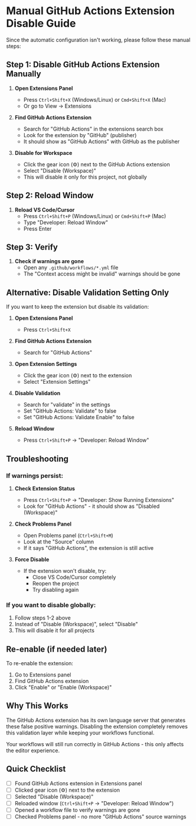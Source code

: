 # Manual GitHub Actions Extension Disable Guide

Since the automatic configuration isn't working, please follow these manual steps:

## Step 1: Disable GitHub Actions Extension Manually

1. **Open Extensions Panel**
   - Press `Ctrl+Shift+X` (Windows/Linux) or `Cmd+Shift+X` (Mac)
   - Or go to View → Extensions

2. **Find GitHub Actions Extension**
   - Search for "GitHub Actions" in the extensions search box
   - Look for the extension by "GitHub" (publisher)
   - It should show as "GitHub Actions" with GitHub as the publisher

3. **Disable for Workspace**
   - Click the gear icon (⚙️) next to the GitHub Actions extension
   - Select "Disable (Workspace)"
   - This will disable it only for this project, not globally

## Step 2: Reload Window

1. **Reload VS Code/Cursor**
   - Press `Ctrl+Shift+P` (Windows/Linux) or `Cmd+Shift+P` (Mac)
   - Type "Developer: Reload Window"
   - Press Enter

## Step 3: Verify

1. **Check if warnings are gone**
   - Open any `.github/workflows/*.yml` file
   - The "Context access might be invalid" warnings should be gone

## Alternative: Disable Validation Setting Only

If you want to keep the extension but disable its validation:

1. **Open Extensions Panel**
   - Press `Ctrl+Shift+X`

2. **Find GitHub Actions Extension**
   - Search for "GitHub Actions"

3. **Open Extension Settings**
   - Click the gear icon (⚙️) next to the extension
   - Select "Extension Settings"

4. **Disable Validation**
   - Search for "validate" in the settings
   - Set "GitHub Actions: Validate" to false
   - Set "GitHub Actions: Validate Enable" to false

5. **Reload Window**
   - Press `Ctrl+Shift+P` → "Developer: Reload Window"

## Troubleshooting

### If warnings persist:

1. **Check Extension Status**
   - Press `Ctrl+Shift+P` → "Developer: Show Running Extensions"
   - Look for "GitHub Actions" - it should show as "Disabled (Workspace)"

2. **Check Problems Panel**
   - Open Problems panel (`Ctrl+Shift+M`)
   - Look at the "Source" column
   - If it says "GitHub Actions", the extension is still active

3. **Force Disable**
   - If the extension won't disable, try:
     - Close VS Code/Cursor completely
     - Reopen the project
     - Try disabling again

### If you want to disable globally:

1. Follow steps 1-2 above
2. Instead of "Disable (Workspace)", select "Disable"
3. This will disable it for all projects

## Re-enable (if needed later)

To re-enable the extension:

1. Go to Extensions panel
2. Find GitHub Actions extension
3. Click "Enable" or "Enable (Workspace)"

## Why This Works

The GitHub Actions extension has its own language server that generates these false positive warnings. Disabling the extension completely removes this validation layer while keeping your workflows functional.

Your workflows will still run correctly in GitHub Actions - this only affects the editor experience.

## Quick Checklist

- [ ] Found GitHub Actions extension in Extensions panel
- [ ] Clicked gear icon (⚙️) next to the extension
- [ ] Selected "Disable (Workspace)"
- [ ] Reloaded window (`Ctrl+Shift+P` → "Developer: Reload Window")
- [ ] Opened a workflow file to verify warnings are gone
- [ ] Checked Problems panel - no more "GitHub Actions" source warnings
